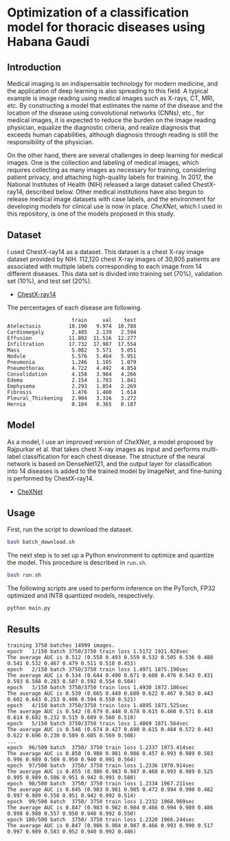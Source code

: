# Optimization of a classification model for thoracic diseases using Habana Gaudi

## Introduction

Medical imaging is an indispensable technology for modern medicine, and the application of deep learning is also spreading to this field. 
A typical example is image reading using medical images such as X-rays, CT, MRI, etc.
By constructing a model that estimates the name of the disease and the location of the disease using convolutional networks (CNNs), etc., for medical images,
it is expected to reduce the burden on the image reading physician, equalize the diagnostic criteria,
and realize diagnosis that exceeds human capabilities, although diagnosis through reading is still the responsibility of the physician.

On the other hand, there are several challenges in deep learning for medical images. 
One is the collection and labeling of medical images, which requires collecting as many images as necessary for training, 
considering patient privacy, and attaching high-quality labels for training. 
In 2017, the National Institutes of Health (NIH) released a large dataset called ChestX-ray14, described below. 
Other medical institutions have also begun to release medical image datasets with case labels, and the environment for developing models for clinical use is now in place. 
*CheXNet*, which I used in this repository, is one of the models proposed in this study.

## Dataset

I used ChestX-ray14 as a dataset. This dataset is a chest X-ray image dataset provided by NIH. 
112,120 chest X-ray images of 30,805 patients are associated with multiple labels corresponding to each image from 14 different diseases. 
This data set is divided into training set (70%), validation set (10%), and test set (20%).

- [ChestX-ray14](https://nihcc.app.box.com/v/ChestXray-NIHCC) 

The percentages of each disease are following.

```
                     train     val    test
Atelectasis         10.190   9.974  10.788
Cardiomegaly         2.485   2.139   2.594
Effusion            11.802  11.516  12.277
Infiltration        17.732  17.987  17.554
Mass                 5.082   5.571   5.051
Nodule               5.576   5.464   5.951
Pneumonia            1.246   1.185   1.079
Pneumothorax         4.722   4.492   4.854
Consolidation        4.158   3.984   4.266
Edema                2.154   1.783   1.841
Emphysema            2.293   1.854   2.269
Fibrosis             1.476   1.480   1.614
Pleural_Thickening   2.904   3.316   3.272
Hernia               0.184   0.365   0.187
```

## Model

As a model, I use an improved version of *CheXNet*, a model proposed by Rajpurkar et al. that takes chest X-ray images as input and performs multi-label classification for each chest disease. 
The structure of the neural network is based on DenseNet121, and the output layer for classification into 14 diseases is added to the trained model by ImageNet, and fine-tuning is performed by ChestX-ray14.

- [CheXNet](https://arxiv.org/abs/1711.05225)

## Usage

First, run the script to download the dataset.

```bash
bash batch_download.sh
```

The next step is to set up a Python environment to optimize and quantize the model. This procedure is described in `run.sh`.

```bash
bash run.sh
```

The following scripts are used to perform inference on the PyTorch, FP32 optimized and INT8 quantized models, respectively.

```bash
python main.py
```

## Results

```
training 3750 batches 14999 images.
epoch   1/150 batch 3750/3750 train loss 1.5172 1921.828sec
The average AUC is 0.512 (0.558 0.493 0.559 0.532 0.505 0.536 0.488 0.541 0.532 0.467 0.479 0.511 0.518 0.453)
epoch   2/150 batch 3750/3750 train loss 1.4971 1875.190sec
The average AUC is 0.534 (0.644 0.490 0.671 0.608 0.476 0.543 0.431 0.593 0.588 0.283 0.507 0.592 0.554 0.504)
epoch   3/150 batch 3750/3750 train loss 1.4930 1872.186sec
The average AUC is 0.539 (0.665 0.449 0.680 0.622 0.467 0.563 0.443 0.602 0.643 0.253 0.496 0.594 0.550 0.521)
epoch   4/150 batch 3750/3750 train loss 1.4895 1871.525sec
The average AUC is 0.542 (0.679 0.448 0.678 0.615 0.460 0.571 0.418 0.614 0.682 0.232 0.515 0.609 0.560 0.510)
epoch   5/150 batch 3750/3750 train loss 1.4869 1871.564sec
The average AUC is 0.546 (0.674 0.427 0.690 0.615 0.484 0.572 0.443 0.622 0.696 0.230 0.509 0.605 0.569 0.508)
...
epoch  96/500 batch  3750/ 3750 train loss 1.2337 1973.414sec
The average AUC is 0.850 (0.988 0.981 0.986 0.457 0.993 0.989 0.503 0.996 0.989 0.569 0.950 0.940 0.991 0.564)
epoch  97/500 batch  3750/ 3750 train loss 1.2336 1970.914sec
The average AUC is 0.855 (0.986 0.983 0.987 0.468 0.993 0.989 0.525 0.995 0.989 0.586 0.951 0.942 0.991 0.580)
epoch  98/500 batch  3750/ 3750 train loss 1.2334 1967.211sec
The average AUC is 0.845 (0.983 0.981 0.985 0.472 0.994 0.990 0.482 0.997 0.989 0.558 0.951 0.942 0.992 0.514)
epoch  99/500 batch  3750/ 3750 train loss 1.2332 1968.969sec
The average AUC is 0.847 (0.983 0.982 0.984 0.466 0.994 0.989 0.486 0.998 0.988 0.557 0.950 0.940 0.992 0.550)
epoch 100/500 batch  3750/ 3750 train loss 1.2320 1966.244sec
The average AUC is 0.847 (0.986 0.984 0.987 0.466 0.993 0.990 0.517 0.997 0.989 0.583 0.952 0.940 0.992 0.486)
```
